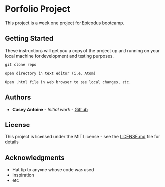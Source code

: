 # Porfolio Project

This project is a week one project for Epicodus bootcamp.

## Getting Started

These instructions will get you a copy of the project up and running on your local machine for development and testing purposes.

```
git clone repo

open directory in text editor (i.e. Atom)

Open .html file in web browser to see local changes, etc.
```

## Authors

* **Casey Antoine** - *Initial work* - [Github](https://github.com/CaseyAntoine)


## License

This project is licensed under the MIT License - see the [LICENSE.md](LICENSE.md) file for details

## Acknowledgments

* Hat tip to anyone whose code was used
* Inspiration
* etc
